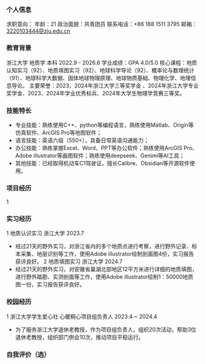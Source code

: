 ### 个人信息
求职意向：
年龄：21
政治面貌：共青团员
联系电话：+86 188 1511 3795
邮箱： 3220103444@zju.edu.cn
### 教育背景
浙江大学                   地质学 本科                           2022.9 - 2026.6 
学业成绩：GPA 4.0/5.0
核心课程：地质认知实习（92）、地质填图实习（92）、地球科学导论（92）、概率论与数理统计（91）、地球科学大数据、固体地球物理原理、地球物质基础、物理化学、地理信息导论。
主要荣誉：2023、2024年浙江大学三等奖学金 、2024年浙江大学专业奖学金、2023、2024年学业优秀标兵、2024年大学生物理学竞赛三等奖。
### 技能特长
- 专业技能：熟练使用C++、python等编程语言，熟练使用Matlab、Origin等仿真软件、ArcGIS Pro等地图软件；
- 语言技能：英语六级（550+），具备日常英语沟通能力；
- 办公技能：熟练掌握Excel、Word、PPT等办公软件；熟练使用ArcGIS Pro、 Adobe illustrator等画图软件；熟练使用deepseek、Genimi等AI工具；
- 其他技能：已经取得机动车C1驾驶证，擅长Calibre、Obsidian等开源软件使用。
### 项目经历
1 
### 实习经历
1 地质认识实习                 浙江大学                     2023.7
- 经过21天的野外实习，对浙江省内的多个地质点进行考察，进行野外记录、标本采集、地层识别等工作，使用Adobe illustrator绘制剖面图4份，实习报告获评良好。
2 地质填图实习                   浙江大学                 2024.7
- 经过21天的野外实习，对安徽省巢湖北部地区12平方米进行详细的地质填图，进行野外踏勘、实测剖面等工作，使用Adobe illustrator绘制1：50000地质图一份，实习报告获评良好。
### 校园经历
1  浙江大学学生爱心社               心暖桐心项目组负责人                      2023.4 ~ 2024.4 
- 为了服务浙江大学退休老教授，作为项目组负责人，组织20次活动，帮助3位退休老教授，组织部门例会10次，推动项目平稳运行。
### 自我评价（选）
